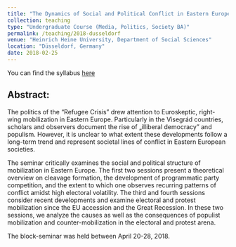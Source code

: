 ```yaml
---
title: "The Dynamics of Social and Political Conflict in Eastern Europe: A New Era of Mobilization?"
collection: teaching
type: "Undergraduate Course (Media, Politics, Society BA)"
permalink: /teaching/2018-dusseldorf
venue: "Heinrich Heine University, Department of Social Sciences"
location: "Düsseldorf, Germany"
date: 2018-02-25
---
```


<p>You can find the syllabus <a href="/teaching/dusseldorf_cee_syllabus.pdf" target="_blank">here</a></p>

Abstract:
------
<p>The politics of the “Refugee Crisis” drew attention to Euroskeptic, right-wing mobilization in Eastern Europe. Particularly in the Visegrád countries, scholars and observers document the rise of „illiberal democracy” and populism. However, it is unclear to what extent these developments follow a long-term trend and represent societal lines of conflict in Eastern European societies.</p>
<p>The seminar critically examines the social and political structure of mobilization in Eastern Europe. The first two sessions present a theoretical overview on cleavage formation, the development of programmatic party competition, and the extent to which one observes recurring patterns of conflict amidst high electoral volatility. The third and fourth sessions consider recent developments and examine electoral and protest mobilization since the EU accession and the Great Recession. In these two sessions, we analyze the causes as well as the consequences of populist mobilization and counter-mobilization in the electoral and protest arena.</p>

<p>The block-seminar was held between April 20-28, 2018.</p>
